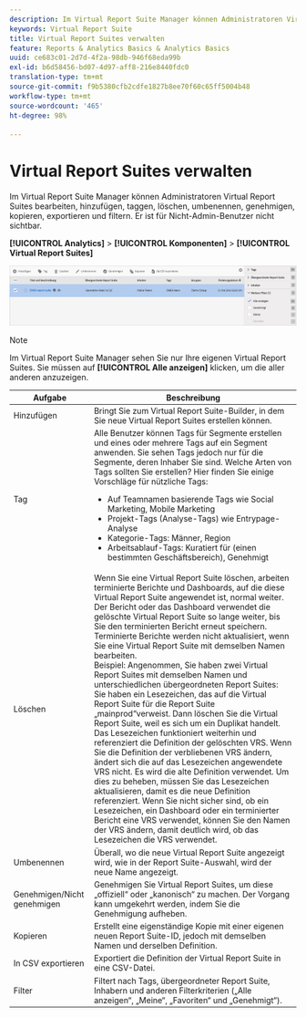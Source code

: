 ```yaml
---
description: Im Virtual Report Suite Manager können Administratoren Virtual Report Suites bearbeiten, hinzufügen, taggen, löschen, umbenennen, genehmigen, kopieren, exportieren und filtern. Er ist für Nicht-Admin-Benutzer nicht sichtbar.
keywords: Virtual Report Suite
title: Virtual Report Suites verwalten
feature: Reports & Analytics Basics & Analytics Basics
uuid: ce683c01-2d7d-4f2a-98db-946f68eda99b
exl-id: b6d58456-bd07-4d97-aff8-216e8440fdc0
translation-type: tm+mt
source-git-commit: f9b5380cfb2cdfe1827b8ee70f60c65ff5004b48
workflow-type: tm+mt
source-wordcount: '465'
ht-degree: 98%

---
```


# Virtual Report Suites verwalten

Im Virtual Report Suite Manager können Administratoren Virtual Report Suites bearbeiten, hinzufügen, taggen, löschen, umbenennen, genehmigen, kopieren, exportieren und filtern. Er ist für Nicht-Admin-Benutzer nicht sichtbar.

**[!UICONTROL Analytics]** > **[!UICONTROL Komponenten]** > **[!UICONTROL Virtual Report Suites]**

![](assets/vrs-manage.png)

>[!NOTE]
>
>Im Virtual Report Suite Manager sehen Sie nur Ihre eigenen Virtual Report Suites. Sie müssen auf **[!UICONTROL Alle anzeigen]** klicken, um die aller anderen anzuzeigen.

| Aufgabe | Beschreibung |
|--- |--- |
| Hinzufügen | Bringt Sie zum Virtual Report Suite-Builder, in dem Sie neue Virtual Report Suites erstellen können. |
| Tag | Alle Benutzer können Tags für Segmente erstellen und eines oder mehrere Tags auf ein Segment anwenden. Sie sehen Tags jedoch nur für die Segmente, deren Inhaber Sie sind. Welche Arten von Tags sollten Sie erstellen? Hier finden Sie einige Vorschläge für nützliche Tags:<ul><li>Auf Teamnamen basierende Tags wie Social Marketing, Mobile Marketing</li><li>Projekt-Tags (Analyse-Tags) wie Entrypage-Analyse</li><li>Kategorie-Tags: Männer, Region</li><li>Arbeitsablauf-Tags: Kuratiert für (einen bestimmten Geschäftsbereich), Genehmigt</li></ul> |
| Löschen | Wenn Sie eine Virtual Report Suite löschen, arbeiten terminierte Berichte und Dashboards, auf die diese Virtual Report Suite angewendet ist, normal weiter. Der Bericht oder das Dashboard verwendet die gelöschte Virtual Report Suite so lange weiter, bis Sie den terminierten Bericht erneut speichern.  Terminierte Berichte werden nicht aktualisiert, wenn Sie eine Virtual Report Suite mit demselben Namen bearbeiten.<br>Beispiel: Angenommen, Sie haben zwei Virtual Report Suites mit demselben Namen und unterschiedlichen übergeordneten Report Suites:<br>Sie haben ein Lesezeichen, das auf die Virtual Report Suite für die Report Suite „mainprod“verweist. Dann löschen Sie die Virtual Report Suite, weil es sich um ein Duplikat handelt. Das Lesezeichen funktioniert weiterhin und referenziert die Definition der gelöschten VRS. Wenn Sie die Definition der verbliebenen VRS ändern, ändert sich die auf das Lesezeichen angewendete VRS nicht. Es wird die alte Definition verwendet. Um dies zu beheben, müssen Sie das Lesezeichen aktualisieren, damit es die neue Definition referenziert. Wenn Sie nicht sicher sind, ob ein Lesezeichen, ein Dashboard oder ein terminierter Bericht eine VRS verwendet, können Sie den Namen der VRS ändern, damit deutlich wird, ob das Lesezeichen die VRS verwendet. |
| Umbenennen | Überall, wo die neue Virtual Report Suite angezeigt wird, wie in der Report Suite-Auswahl, wird der neue Name angezeigt. |
| Genehmigen/Nicht genehmigen | Genehmigen Sie Virtual Report Suites, um diese „offiziell“ oder „kanonisch“ zu machen. Der Vorgang kann umgekehrt werden, indem Sie die Genehmigung aufheben. |
| Kopieren | Erstellt eine eigenständige Kopie mit einer eigenen neuen Report Suite-ID, jedoch mit demselben Namen und derselben Definition. |
| In CSV exportieren | Exportiert die Definition der Virtual Report Suite in eine CSV-Datei. |
| Filter | Filtert nach Tags, übergeordneter Report Suite, Inhabern und anderen Filterkriterien („Alle anzeigen“, „Meine“, „Favoriten“ und „Genehmigt“). |
